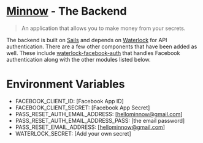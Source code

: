 # [Minnow](http://www.gominnow.com) - The Backend

> An application that allows you to make money from your secrets. 

The backend is built on [Sails](http://sailsjs.org) and depends on [Waterlock](http://waterlock.ninja) for API authentication. There are a few other components that have been added as well. These include [waterlock-facebook-auth](https://github.com/davidrivera/waterlock-facebook-auth) that handles Facebook authentication along with the other modules listed below.


# Environment Variables

- FACEBOOK_CLIENT_ID:                 [Facebook App ID]
- FACEBOOK_CLIENT_SECRET:             [Facebook App Secret]
- PASS_RESET_AUTH_EMAIL_ADDRESS:      [hellominnow@gmail.com]
- PASS_RESET_AUTH_EMAIL_ADDRESS_PASS: [the email password]
- PASS_RESET_EMAIL_ADDRESS:           [hellominnow@gmail.com]
- WATERLOCK_SECRET:                   [Add your own secret]

